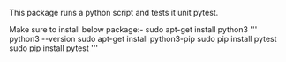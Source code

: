 This package runs a python script and tests it unit pytest.

Make sure to install below package:-
sudo apt-get install python3
  '''    
     python3 --version
     sudo apt-get install python3-pip
     sudo pip install pytest
     sudo pip install pytest
     '''
